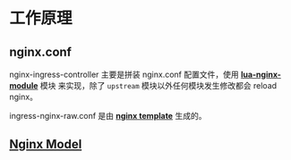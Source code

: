 
# 工作原理

## nginx.conf
nginx-ingress-controller 主要是拼装 nginx.conf 配置文件，使用 **[lua-nginx-module](https://github.com/openresty/lua-nginx-module)** 模块
来实现，除了 `upstream` 模块以外任何模块发生修改都会 reload nginx。

ingress-nginx-raw.conf 是由 **[nginx template](https://github.com/kubernetes/ingress-nginx/blob/master/rootfs/etc/nginx/template/nginx.tmpl)** 生成的。


## **[Nginx Model](https://kubernetes.github.io/ingress-nginx/how-it-works/#building-the-nginx-model)**


